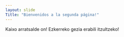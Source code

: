 ```yaml
---
layout: slide
Title: "Bienvenidos a la segunda página!"
---
```

 Kaixo arratsalde on!
Ezkerreko gezia erabili itzultzeko!